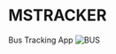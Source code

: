 # MSTRACKER
Bus Tracking App
![BUS](https://user-images.githubusercontent.com/58388494/147410247-672f61b2-9ffb-4645-bb8f-6bef2929f2d1.jpeg)
